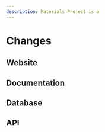 ```yaml
---
description: Materials Project is a
---
```


# Changes

## Website

## Documentation

## Database

## API

